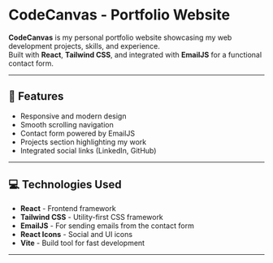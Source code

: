 # CodeCanvas - Portfolio Website

**CodeCanvas** is my personal portfolio website showcasing my web development projects, skills, and experience.  
Built with **React**, **Tailwind CSS**, and integrated with **EmailJS** for a functional contact form.

---

## 🚀 Features

- Responsive and modern design  
- Smooth scrolling navigation  
- Contact form powered by EmailJS  
- Projects section highlighting my work  
- Integrated social links (LinkedIn, GitHub)  

---

## 💻 Technologies Used

- **React** - Frontend framework  
- **Tailwind CSS** - Utility-first CSS framework  
- **EmailJS** - For sending emails from the contact form  
- **React Icons** - Social and UI icons  
- **Vite** - Build tool for fast development  

---
